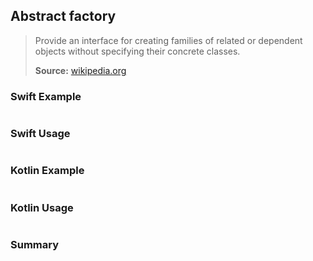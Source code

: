 ## Abstract factory

> Provide an interface for creating families of related or dependent objects without specifying their concrete classes.
>
>**Source:** [wikipedia.org](https://en.wikipedia.org/wiki/Abstract_factory_pattern)

### Swift Example

```swift


````

### Swift Usage

```swift


````

### Kotlin Example

```kotlin


````

### Kotlin Usage

```kotlin


````

### Summary